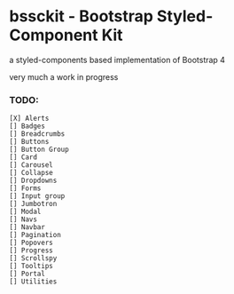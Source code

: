 # bssckit - Bootstrap Styled-Component Kit

a styled-components based implementation of Bootstrap 4

very much a work in progress

### TODO:

    [X] Alerts
    [] Badges
    [] Breadcrumbs
    [] Buttons
    [] Button Group
    [] Card
    [] Carousel
    [] Collapse
    [] Dropdowns
    [] Forms
    [] Input group
    [] Jumbotron
    [] Modal
    [] Navs
    [] Navbar
    [] Pagination
    [] Popovers
    [] Progress
    [] Scrollspy
    [] Tooltips
    [] Portal
    [] Utilities
